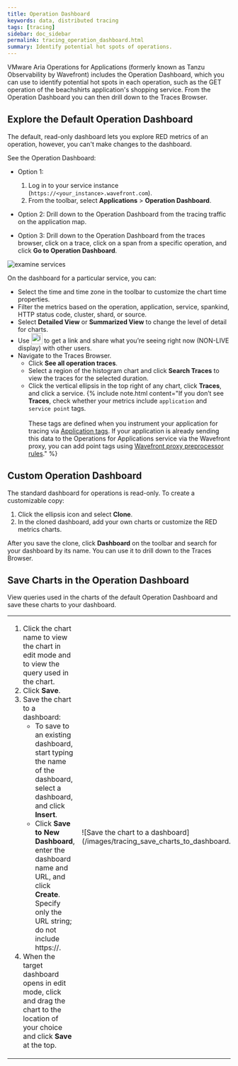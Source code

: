 ```yaml
---
title: Operation Dashboard
keywords: data, distributed tracing
tags: [tracing]
sidebar: doc_sidebar
permalink: tracing_operation_dashboard.html
summary: Identify potential hot spots of operations.
---
```


VMware Aria Operations for Applications (formerly known as Tanzu Observability by Wavefront) includes the Operation Dashboard, which you can use to identify potential hot spots in each operation, such as the GET operation of the beachshirts application's shopping service. From the Operation Dashboard you can then drill down to the Traces Browser.

## Explore the Default Operation Dashboard

The default, read-only dashboard lets you explore RED metrics of an operation, however, you can't make changes to the dashboard.

See the Operation Dashboard:

* Option 1:
  1. Log in to your service instance (`https://<your_instance>.wavefront.com`).
  1. From the toolbar, select **Applications** > **Operation Dashboard**.

* Option 2:
  Drill down to the Operation Dashboard from the tracing traffic on the application map.

* Option 3:
  Drill down to the Operation Dashboard from the traces browser, click on a trace, click on a span from a specific operation, and click **Go to Operation Dashboard**.

![examine services](images/tracing_operations_dashboard.png)

On the dashboard for a particular service, you can:
* Select the time and time zone in the toolbar to customize the chart time properties.
* Filter the metrics based on the operation, application, service, spankind, HTTP status code, cluster, shard, or source.
* Select **Detailed View** or **Summarized View** to change the level of detail for charts.
* Use <img src="images/tracing_link_icon.png"
style="vertical-align:text-bottom;width:25px" alt="icon to click to get the link"/> to get a link and share what you’re seeing right now (NON-LIVE display) with other users.
* Navigate to the Traces Browser.
  * Click **See all operation traces**.
  * Select a region of the histogram chart and click **Search Traces** to view the traces for the selected duration.
  * Click the vertical ellipsis in the top right of any chart, click **Traces**, and click a service.
    {% include note.html content="If you don’t see **Traces**, check whether your metrics include `application` and `service point` tags.<br/><br/> These tags are defined when you instrument your application for tracing via [Application tags](trace_data_details.html#application-tags). If your application is already sending this data to the Operations for Applications service via the Wavefront proxy, you can add point tags using [Wavefront proxy preprocessor rules](proxies_preprocessor_rules.html#addtag-and-addtagifnotexists)." %}

## Custom Operation Dashboard

The standard dashboard for operations is read-only. To create a customizable copy:

1. Click the ellipsis icon and select **Clone**.
2. In the cloned dashboard, add your own charts or customize the RED metrics charts.

After you save the clone, click **Dashboard** on the toolbar and search for your dashboard by its  name. You can use it to drill down to the Traces Browser.

## Save Charts in the Operation Dashboard

View queries used in the charts of the default Operation Dashboard and save these charts to your dashboard.

<table style="width: 100%;">
  <tr>
    <td width="45%">
      <ol>
        <li>
          Click the chart name to view the chart in edit mode and to view the query used in the chart.
        </li>
        <li>
          Click <strong>Save</strong>.
        </li>
        <li>
          Save the chart to a dashboard:
          <ul>
            <li>
              To save to an existing dashboard, start typing the name of the dashboard, select a dashboard, and click <strong>Insert</strong>.
            </li>
            <li>
              Click <strong>Save to New Dashboard</strong>, enter the dashboard name and URL, and click <strong>Create</strong>. Specify only the URL string; do not include https://.
            </li>
          </ul>
        </li>
        <li>
          When the target dashboard opens in edit mode, click and drag the chart to the location of your choice and click <strong>Save</strong> at the top.
        </li>
      </ol>
    </td>
    <td markdown="span" width="55%">
      ![Save the chart to a dashboard](/images/tracing_save_charts_to_dashboard.png)
    </td>
  </tr>
</table>
